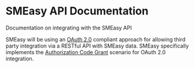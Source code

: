 # SMEasy API Documentation
Documentation on integrating with the SMEasy API

SMEasy will be using an [OAuth 2.0](https://tools.ietf.org/html/rfc6749) compliant approach for allowing third party integration via a RESTful API with SMEasy data. SMEasy specifically implements the [Authorization Code Grant](https://tools.ietf.org/html/rfc6749#section-4.1) scenario for OAuth 2.0 integration.
